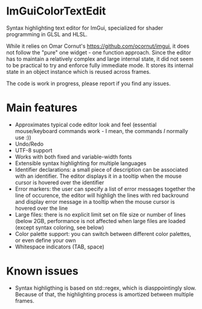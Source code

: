 # ImGuiColorTextEdit
Syntax highlighting text editor for ImGui, specialized for shader programming in GLSL and HLSL.

While it relies on Omar Cornut's https://github.com/ocornut/imgui, it does not follow the "pure" one widget - one function approach. Since the editor has to maintain a relatively complex and large internal state, it did not seem to be practical to try and enforce fully immediate mode. It stores its internal state in an object instance which is reused across frames.

The code is work in progress, please report if you find any issues.

# Main features
 - Approximates typical code editor look and feel (essential mouse/keyboard commands work - I mean, the commands _I_ normally use :))
 - Undo/Redo
 - UTF-8 support
 - Works with both fixed and variable-width fonts
 - Extensible syntax highlighting for multiple languages
 - Identifier declarations: a small piece of description can be associated with an identifier. The editor displays it in a tooltip when the mouse cursor is hovered over the identifier
 - Error markers: the user can specify a list of error messages together the line of occurence, the editor will highligh the lines with red backround and display error message in a tooltip when the mouse cursor is hovered over the line
 - Large files: there is no explicit limit set on file size or number of lines (below 2GB, performance is not affected when large files are loaded (except syntax coloring, see below)
 - Color palette support: you can switch between different color palettes, or even define your own
 - Whitespace indicators (TAB, space)
 
# Known issues
 - Syntax highligthing is based on std::regex, which is diasppointingly slow. Because of that, the highlighting process is amortized between multiple frames.
 